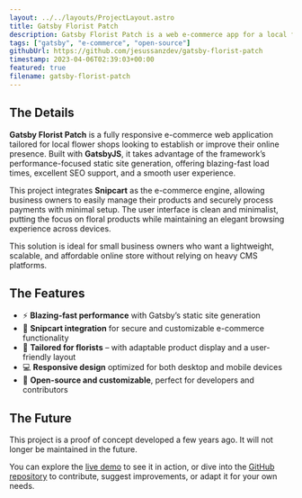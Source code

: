 ```yaml
---
layout: ../../layouts/ProjectLayout.astro
title: Gatsby Florist Patch
description: Gatsby Florist Patch is a web e-commerce app for a local flower shop. Built with Gatsby JS.
tags: ["gatsby", "e-commerce", "open-source"]
githubUrl: https://github.com/jesussanzdev/gatsby-florist-patch
timestamp: 2023-04-06T02:39:03+00:00
featured: true
filename: gatsby-florist-patch
---
```


## The Details

**Gatsby Florist Patch** is a fully responsive e-commerce web application tailored for local flower shops looking to establish or improve their online presence. Built with **GatsbyJS**, it takes advantage of the framework’s performance-focused static site generation, offering blazing-fast load times, excellent SEO support, and a smooth user experience.

This project integrates **Snipcart** as the e-commerce engine, allowing business owners to easily manage their products and securely process payments with minimal setup. The user interface is clean and minimalist, putting the focus on floral products while maintaining an elegant browsing experience across devices.

This solution is ideal for small business owners who want a lightweight, scalable, and affordable online store without relying on heavy CMS platforms.

## The Features

- ⚡ **Blazing-fast performance** with Gatsby’s static site generation  
- 🛒 **Snipcart integration** for secure and customizable e-commerce functionality  
- 🌸 **Tailored for florists** – with adaptable product display and a user-friendly layout  
- 💻 **Responsive design** optimized for both desktop and mobile devices  
- 🧩 **Open-source and customizable**, perfect for developers and contributors  

## The Future

This project is a proof of concept developed a few years ago. It will not longer be maintained in the future.

You can explore the [live demo](https://gatsby-flower-patch.netlify.app/) to see it in action, or dive into the [GitHub repository](https://github.com/jesussanzdev/gatsby-florist-patch) to contribute, suggest improvements, or adapt it for your own needs.